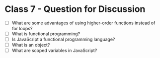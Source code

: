 # Class 7 - Question for Discussion

- [ ] What are some advantages of using higher-order functions instead of for loops?
- [ ] What is functional programming?
- [ ] Is JavaScript a functional programming language?
- [ ] What is an object?
- [ ] What are scoped variables in JavaScript?
